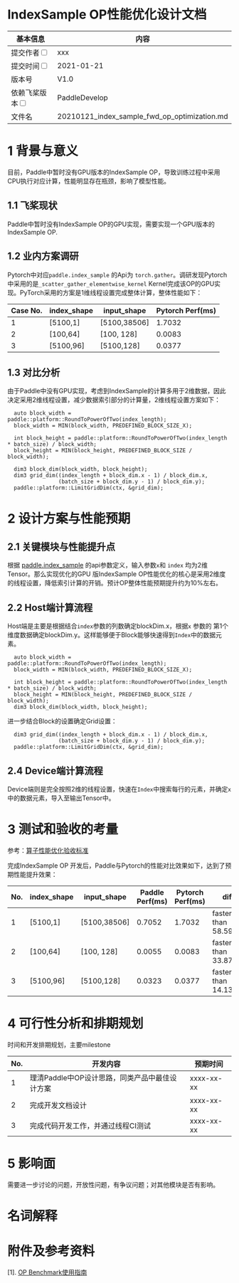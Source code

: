 # IndexSample OP性能优化设计文档


| 基本信息                                                     | 内容                                                         |
| ------------------------------------------------------------ | ------------------------------------------------------------- |
| 提交作者<input type="checkbox" class="rowselector hidden">   | xxx   |                                         
| 提交时间<input type="checkbox" class="rowselector hidden">   | 2021-01-21 |                                                
| 版本号                                                 | V1.0  |                       
| 依赖飞桨版本<input type="checkbox" class="rowselector hidden">| PaddleDevelop|                      
| 文件名                    | 20210121_index_sample_fwd_op_optimization.md<br> |


# 1 背景与意义
目前，Paddle中暂时没有GPU版本的IndexSample OP，导致训练过程中采用CPU执行对应计算，性能明显存在瓶颈，影响了模型性能。

## 1.1 飞桨现状

Paddle中暂时没有IndexSample OP的GPU实现，需要实现一个GPU版本的IndexSample OP.

## 1.2 业内方案调研

Pytorch中对应`paddle.index_sample` 的Api为 `torch.gather`。调研发现Pytorch中采用的是`_scatter_gather_elementwise_kernel` Kernel完成该OP的GPU实现。PyTorch采用的方案是1维线程设置完成整体计算，整体性能如下：

| Case No. | index_shape | input_shape | Pytorch Perf(ms) |
|---|---|---|---|
| 1 | [5100,1] | [5100,38506] |1.7032 | 
| 2 | [100,64]  |  [100, 128] | 0.0083|
| 3 | [5100,96] | [5100,128]  |0.0377 |

## 1.3 对比分析

由于Paddle中没有GPU实现，考虑到IndexSample的计算多用于2维数据，因此决定采用2维线程设置，减少数据索引部分的计算量，2维线程设置方案如下：

```
  auto block_width = paddle::platform::RoundToPowerOfTwo(index_length);
  block_width = MIN(block_width, PREDEFINED_BLOCK_SIZE_X);
  
  int block_height = paddle::platform::RoundToPowerOfTwo(index_length * batch_size) / block_width;
  block_height = MIN(block_height, PREDEFINED_BLOCK_SIZE / block_width);

  dim3 block_dim(block_width, block_height);
  dim3 grid_dim((index_length + block_dim.x - 1) / block_dim.x,
                (batch_size + block_dim.y - 1) / block_dim.y);
  paddle::platform::LimitGridDim(ctx, &grid_dim);
```

# 2 设计方案与性能预期

## 2.1 关键模块与性能提升点

根据 [paddle.index_sample](https://www.paddlepaddle.org.cn/documentation/docs/zh/api/paddle/index_sample_cn.html#index-sample) 的api参数定义，输入参数`x`和 `index` 均为2维Tensor。那么实现优化的GPU 版IndexSample OP性能优化的核心是采用2维度的线程设置，降低索引计算的开销。预计OP整体性能预期提升约为10%左右。

## 2.2 Host端计算流程

Host端是主要是根据结合`index`参数的列数确定blockDim.x，根据`x` 参数的 第1个维度数据确定blockDim.y。这样能够便于Block能够快速得到`Index`中的数据元素。

```
  auto block_width = paddle::platform::RoundToPowerOfTwo(index_length);
  block_width = MIN(block_width, PREDEFINED_BLOCK_SIZE_X);
  
  int block_height = paddle::platform::RoundToPowerOfTwo(index_length * batch_size) / block_width;
  block_height = MIN(block_height, PREDEFINED_BLOCK_SIZE / block_width);
  dim3 block_dim(block_width, block_height);
```

进一步结合Block的设置确定Grid设置：

```
  dim3 grid_dim((index_length + block_dim.x - 1) / block_dim.x,
                (batch_size + block_dim.y - 1) / block_dim.y);
  paddle::platform::LimitGridDim(ctx, &grid_dim);
```

## 2.4 Device端计算流程

Device端则是完全按照2维的线程设置，快速在`Index`中搜索每行的元素，并确定`x`中的数据元素，导入至输出Tensor中。

# 3 测试和验收的考量

参考：[算子性能优化验收标准](http://agroup.baidu.com/paddle-perf/md/article/4892913)

完成IndexSample OP 开发后，Paddle与Pytorch的性能对比效果如下，达到了预期性能提升效果：

| No. | index_shape | input_shape | Paddle Perf(ms) | Pytorch Perf(ms) | diff |
|---|---|---|---|---|---|
| 1 | [5100,1] | [5100,38506] |  0.7052 | 1.7032 | faster than 58.597% |
| 2 | [100,64] |  [100, 128]  | 0.0055  | 0.0083 | faster than 33.874% |
| 3 | [5100,96]| [5100,128]   | 0.0323  | 0.0377 | faster than 14.131% |


# 4 可行性分析和排期规划

时间和开发排期规划，主要milestone

| No. | 开发内容 | 预期时间 |
|---|---|---|
| 1 | 理清Paddle中OP设计思路，同类产品中最佳设计方案  | xxxx-xx-xx |
| 2 | 完成开发文档设计  | xxxx-xx-xx |
| 3 | 完成代码开发工作，并通过线程CI测试 | xxxx-xx-xx |


# 5 影响面

需要进一步讨论的问题，开放性问题，有争议问题；对其他模块是否有影响。



# 名词解释



# 附件及参考资料
[1]. [OP Benchmark使用指南](https://github.com/PaddlePaddle/benchmark/blob/master/api/README.md)

